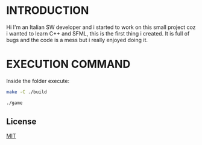 # INTRODUCTION
Hi I'm an Italian SW developer and i started to work on this small project coz i wanted to learn C++ and SFML, this is the first thing i created.
It is full of bugs and the code is a mess but i really enjoyed doing it.

# EXECUTION COMMAND
Inside the folder execute:
```bash
make -C ./build 

./game 
```

## License

[MIT](https://choosealicense.com/licenses/mit/)

